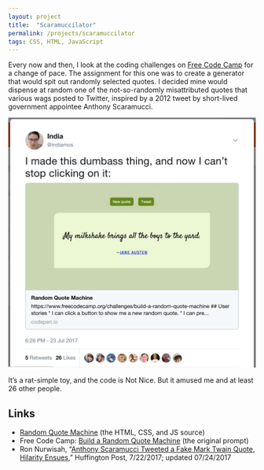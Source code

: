 ```yaml
---
layout: project
title:  "Scaramuccilator"
permalink: /projects/scaramuccilator
tags: CSS, HTML, JavaScript
---
```


Every now and then, I look at the coding challenges on [Free Code Camp](https://www.freecodecamp.org/challenges/) for a change of pace. The assignment for this one was to create a generator that would spit out randomly selected quotes. I decided mine would dispense at random one of the not-so-randomly misattributed quotes that various wags posted to Twitter, inspired by a 2012 tweet by short-lived government appointee Anthony Scaramucci.

[![screenshot of my July 2017 tweet linking to the project: “I made this dumbass thing, and now I can’t stop clicking on it”; the featured quote is “My milkshake brings all the boys to the yard.  —Jane Austen”](/assets/scaramuccilator_tweet.png)](https://twitter.com/indiamos/status/889250497995190273)

It’s a rat-simple toy, and the code is Not Nice. But it amused me and at least 26 other people.

## Links

-   [Random Quote Machine](https://codepen.io/indiamos/pen/KWvevy/) (the HTML, CSS, and JS source)
-   Free Code Camp: [Build a Random Quote Machine](https://www.freecodecamp.org/challenges/build-a-random-quote-machine) (the original prompt)
-   Ron Nurwisah, “[Anthony Scaramucci Tweeted a Fake Mark Twain Quote, Hilarity Ensues](http://www.huffingtonpost.ca/2017/07/22/anthony-scaramucci-mark-twain-tweet-quote-trump_a_23042838/),” Huffington Post, 7/22/2017; updated 07/24/2017
